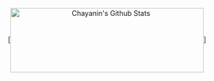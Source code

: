 <p align = "center">
 [<img align="center" width="390" height="130" src="https://github-readme-stats.vercel.app/api?username=aphrodicez&include_all_commits=true&count_private=true&show_icons=true&line_height=20" alt="Chayanin's Github Stats">]
</p>
  <!--
**Aphrodicez/Aphrodicez** is a ✨ _special_ ✨ repository because its `README.md` (this file) appears on your GitHub profile.

Here are some ideas to get you started:

- 🔭 I’m currently working on ...
- 🌱 I’m currently learning ...
- 👯 I’m looking to collaborate on ...
- 🤔 I’m looking for help with ...
- 💬 Ask me about ...
- 📫 How to reach me: ...
- 😄 Pronouns: ...
- ⚡ Fun fact: ...
-->
